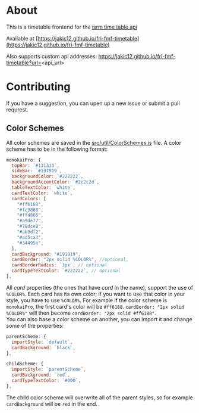 # About
This is a timetable frontend for the [isrm time table api](https://github.com/plojyon/timetable_scraper)

Available at [https://jakic12.github.io/fri-fmf-timetable](https://jakic12.github.io/fri-fmf-timetable)

Also supports custom api addresses:
https://jakic12.github.io/fri-fmf-timetable?url=<api_url>

# Contributing

If you have a suggestion, you can upen up a new issue or submit a pull requrest.

## Color Schemes

All color schemes are saved in the [src/util/ColorSchemes.js](https://github.com/jakic12/fri-fmf-timetable/blob/master/src/util/colorSchemes.js) file.
A color scheme has to be in the following format:

```js
monokaiPro: {
  topBar: `#131313`,
  sideBar: `#191919`,
  backgroundColor: `#222222`,
  backgroundAccentColor: `#2c2c2d`,
  tableTextColor: `white`,
  cardTextColor: `white`,
  cardColors: [
    "#ff6188",
    "#fc9868",
    "#ffd866",
    "#a9de77",
    "#78dce8",
    "#ab9df2",
    "#ad5ca3",
    "#34495e",
  ],
  cardBackground: "#191919",
  cardBorder: "2px solid %COLOR%", //optional,
  cardBorderRadius: `3px`, // optional
  cardTypeTextColor: `#222222`, // optional
},
```
All *card* properties (the ones that have *card* in the name), support the use of `%COLOR%`. Each card has its own color; if you want to use that color in your style, you have to use `%COLOR%`. For example if the color scheme is `monokaiPro`, the first card's color will be `#ff6188`. `cardBorder: "2px solid %COLOR%"` will then become `cardBorder: "2px solid #ff6188"`.  
You can also base a color scheme on another, you can import it and change some of the properties:
```js
parentScheme: {
  importStyle: `default`,
  cardBackground: `black`,
},

childScheme: {
  importStyle: `parentScheme`,
  cardBackground: `red`,
  cardTypeTextColor: `#000`,
},
```
The child color scheme will overwrite all of the parent styles, so for example `cardBackground` will be `red` in the end.
